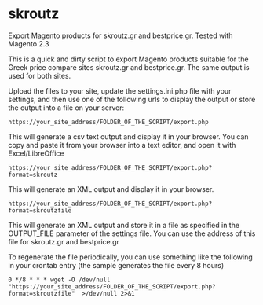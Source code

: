 # skroutz
Export Magento products for skroutz.gr and bestprice.gr. Tested with Magento 2.3

This is a quick and dirty script to export Magento products suitable for the Greek price compare sites skroutz.gr and bestprice.gr. The same output is used for both sites.

Upload the files to your site, update the settings.ini.php file with your settings, and then use one of the following urls to display the output or store the output into a file on your server:


`https://your_site_address/FOLDER_OF_THE_SCRIPT/export.php`

This will generate a csv text output and display it in your browser. You can copy and paste it from your browser into a text editor, and open it with Excel/LibreOffice


`https://your_site_address/FOLDER_OF_THE_SCRIPT/export.php?format=skroutz`

This will generate an XML output and display it in your browser.


`https://your_site_address/FOLDER_OF_THE_SCRIPT/export.php?format=skroutzfile`

This will generate an XML output and store it in a file as specified in the OUTPUT_FILE parameter of the settings file. You can use the address of this file for skroutz.gr and bestprice.gr


To regenerate the file periodically, you can use something like the following in your crontab entry (the sample generates the file every 8 hours)

`0 */8 * * * wget -O /dev/null "https://your_site_address/FOLDER_OF_THE_SCRIPT/export.php?format=skroutzfile"  >/dev/null 2>&1`
